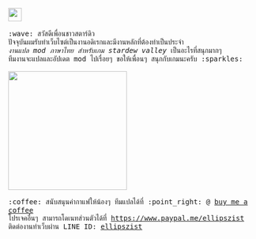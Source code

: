 <p>
  <img src="https://user-images.githubusercontent.com/5679180/79618120-0daffb80-80be-11ea-819e-d2b0fa904d07.gif" width="27px">
  <br><br>
  <samp>
    :wave: สวัสดีเพื่อนชาวสตาร์ดิว
    <br>ปัจจุบันผมรับทำเว็บไซต์เป็นงานอดิเรกและมีงานหลักที่ต้องทำเป็นประจำ
      <br><em>งานแปล mod ภาษาไทย สำหรับเกม stardew valley</em> เป็นอะไรที่สนุกมากๆ
    <br>ทีมงานจะแปลและอัปเดต mod ไปเรื่อยๆ ขอให้เพื่อนๆ สนุกกับเกมนะครับ :sparkles:<br><br>
    <img src="https://i.imgur.com/kdKhgx6.gif" width="240px" align="center">
    <br><br>:coffee: สนับสนุนค่ากาแฟให้น้องๆ ทีมแปลได้ที่ :point_right: @ <a href="https://www.buymeacoffee.com/ellipszist">buy me a coffee</a>
    <br>โปรเจคอื่นๆ สามารถโดเนทส่วนตัวได้ที่ <a href="https://www.paypal.me/ellipszist">https://www.paypal.me/ellipszist</a>
    <br>ติดต่องานทำเว็บผ่าน LINE ID: <a href="https://line.me/ti/p/4i7y9ifHcO">ellipszist</a>
  </samp>
</p>

<!--
**ellipszist/ellipszist** is a ✨ _special_ ✨ repository because its `README.md` (this file) appears on your GitHub profile.

Here are some ideas to get you started:

- 🔭 I’m currently working on ...
- 🌱 I’m currently learning ...
- 👯 I’m looking to collaborate on ...
- 🤔 I’m looking for help with ...
- 💬 Ask me about ...
- 📫 How to reach me: ...
- 😄 Pronouns: ...
- ⚡ Fun fact: ...
-->

